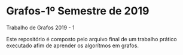 # Grafos-1º Semestre de 2019
Trabalho de Grafos 2019 - 1

Este repositório é composto pelo arquivo final de um trabalho prático executado afim de aprender os algorítmos em grafos. 

